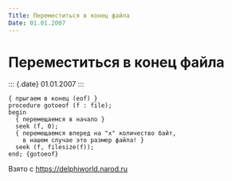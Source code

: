 ```yaml
---
Title: Переместиться в конец файла
Date: 01.01.2007
---
```



Переместиться в конец файла
===========================

::: {.date}
01.01.2007
:::

    { прыгаем в конец (eof) }
    procedure gotoeof (f : file);
    begin
      { перемещаемся в начало }
      seek (f, 0);
      { перемещаемся вперед на "x" количество байт,
        в нашем случае это размер файла! }
      seek (f, filesize(f));
    end; {gotoeof}

Взято с <https://delphiworld.narod.ru>
